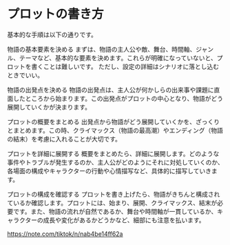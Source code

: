 # プロットの書き方

基本的な手順は以下の通りです。

物語の基本要素を決める
まずは、物語の主人公や敵、舞台、時間軸、ジャンル、テーマなど、基本的な要素を決めます。これらが明確になっていないと、プロットを書くことは難しいです。
ただし、設定の詳細はシナリオに落とし込むときでいい。

物語の出発点を決める
物語の出発点は、主人公が何かしらの出来事や課題に直面したところから始まります。この出発点がプロットの中心となり、物語がどう展開していくかが決まります。

プロットの概要をまとめる
出発点から物語がどう展開していくかを、ざっくりとまとめます。この時、クライマックス（物語の最高潮）やエンディング（物語の結末）を考慮に入れることが大切です。

プロットを詳細に展開する
概要をまとめたら、詳細に展開します。どのような事件やトラブルが発生するのか、主人公がどのようにそれに対処していくのか、各場面の構成やキャラクターの行動や心情描写など、具体的に描写していきます。

プロットの構成を確認する
プロットを書き上げたら、物語がきちんと構成されているか確認します。プロットには、始まり、展開、クライマックス、結末が必要です。また、物語の流れが自然であるか、舞台や時間軸が一貫しているか、キャラクターの成長や変化があるかどうかなど、細部にも注意を払います。

https://note.com/tiktok/n/nab4be14ff62a
